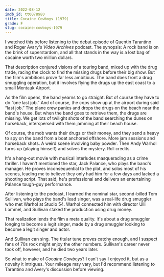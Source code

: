 ```yaml
---
date: 2022-08-12
imdb_id: tt0078980
title: Cocaine Cowboys (1979)
grade: F
slug: cocaine-cowboys-1979
---
```


I watched this before listening to the debut episode of Quentin Tarantino and Roger Avary's _Video Archives_ podcast. The synopsis: A rock band is on the brink of superstardom, and all that stands in the way is a lost bag of cocaine worth two million dollars.

<!-- end -->

That description conjured visions of a touring band, mixed up with the drug trade, racing the clock to find the missing drugs before their big show. But the film's ambitions prove far less ambitious. The band does front a drug smuggling operation, but it involves flying the drugs up the east coast to a small Montauk Airport.

As the film opens, the band yearns to go straight. But of course they have to do “one last job.” And of course, the cops show up at the airport during said “last job.” The plane crew panics and drops the drugs on the beach near the band's house. But when the band goes to retrieve them, the drugs are missing. We get lots of twilight shots of the band searching the dunes on horseback, interspersed with them jamming at their beach house.

Of course, the mob wants their drugs or their money, and they send a heavy to spy on the band from a boat anchored offshore. More jam sessions and horseback shots. A weird scene involving baby powder. Then Andy Warhol turns up (playing himself) and solves the mystery. Roll credits.

It's a hang-out movie with musical interludes masquerading as a crime thriller. I haven't mentioned the star, Jack Palance, who plays the band's manager. He proves inconsequential to the plot, and solos most of his scenes, leading me to believe they only had him for a few days and lacked a shooting script. That said, he's professional and delivers an entertaining Palance tough-guy performance.

After listening to the podcast, I learned the nominal star, second-billed Tom Sullivan, who plays the band's lead singer, was a real-life drug smuggler who met Warhol at Studio 54. Warhol connected him with director Ulli Lommel, and Sullivan staked the production using drug money.

That realization lends the film a meta quality. It's about a drug smuggler longing to become a legit singer, made by a drug smuggler looking to become a legit singer and actor.

And Sullivan can sing. The titular tune proves catchy enough, and I suspect fans of 70s rock might enjoy the other numbers. Sullivan's career never took off, however, and he died two years later.

So what to make of _Cocaine Cowboys_? I can't say I enjoyed it, but as a novelty it intrigues. Your mileage may vary, but I'd recommend listening to Tarantino and Avery's discussion before viewing.